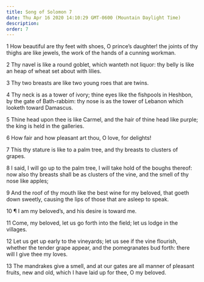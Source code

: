 ```yaml
---
title: Song of Solomon 7
date: Thu Apr 16 2020 14:10:29 GMT-0600 (Mountain Daylight Time)
description: 
order: 7
---
```


<p>
  1 How beautiful are thy feet with shoes, O prince&#x2019;s daughter! the
  joints of thy thighs are like jewels, the work of the hands of a cunning
  workman.
</p>
<p>
  2 Thy navel is like a round goblet, which wanteth not liquor: thy belly is
  like an heap of wheat set about with lilies.
</p>
<p>3 Thy two breasts are like two young roes that are twins.</p>
<p>
  4 Thy neck is as a tower of ivory; thine eyes like the fishpools in Heshbon,
  by the gate of Bath-rabbim: thy nose is as the tower of Lebanon which looketh
  toward Damascus.
</p>
<p>
  5 Thine head upon thee is like Carmel, and the hair of thine head like purple;
  the king is held in the galleries.
</p>
<p>6 How fair and how pleasant art thou, O love, for delights!</p>
<p>
  7 This thy stature is like to a palm tree, and thy breasts to clusters of
  grapes.
</p>
<p>
  8 I said, I will go up to the palm tree, I will take hold of the boughs
  thereof: now also thy breasts shall be as clusters of the vine, and the smell
  of thy nose like apples;
</p>
<p>
  9 And the roof of thy mouth like the best wine for my beloved, that goeth down
  sweetly, causing the lips of those that are asleep to speak.
</p>
<p>10 &#xB6; I am my beloved&#x2019;s, and his desire is toward me.</p>
<p>
  11 Come, my beloved, let us go forth into the field; let us lodge in the
  villages.
</p>
<p>
  12 Let us get up early to the vineyards; let us see if the vine flourish,
  whether the tender grape appear, and the pomegranates bud forth: there will I
  give thee my loves.
</p>
<p>
  13 The mandrakes give a smell, and at our gates are all manner of pleasant
  fruits, new and old, which I have laid up for thee, O my beloved.
</p>
